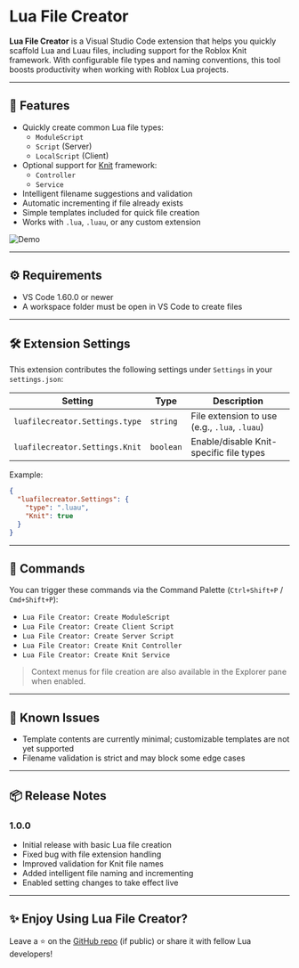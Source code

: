 # Lua File Creator

**Lua File Creator** is a Visual Studio Code extension that helps you quickly scaffold Lua and Luau files, including support for the Roblox Knit framework. With configurable file types and naming conventions, this tool boosts productivity when working with Roblox Lua projects.

---

## 🚀 Features

- Quickly create common Lua file types:
    - `ModuleScript`
    - `Script` (Server)
    - `LocalScript` (Client)
- Optional support for [Knit](https://github.com/Sleitnick/Knit) framework:
    - `Controller`
    - `Service`
- Intelligent filename suggestions and validation
- Automatic incrementing if file already exists
- Simple templates included for quick file creation
- Works with `.lua`, `.luau`, or any custom extension

![Demo](https://i.imgur.com/nK0thGo.gif) <!-- Replace with actual GIF or image if available -->

---

## ⚙️ Requirements

- VS Code 1.60.0 or newer
- A workspace folder must be open in VS Code to create files

---

## 🛠 Extension Settings

This extension contributes the following settings under `Settings` in your `settings.json`:

| Setting                        | Type     | Description                                    |
|--------------------------------|----------|------------------------------------------------|
| `luafilecreator.Settings.type` | `string` | File extension to use (e.g., `.lua`, `.luau`) |
| `luafilecreator.Settings.Knit` | `boolean`| Enable/disable Knit-specific file types       |

Example:
```json
{
  "luafilecreator.Settings": {
    "type": ".luau",
    "Knit": true
  }
}
```

---

## 📂 Commands

You can trigger these commands via the Command Palette (`Ctrl+Shift+P` / `Cmd+Shift+P`):

- `Lua File Creator: Create ModuleScript`
- `Lua File Creator: Create Client Script`
- `Lua File Creator: Create Server Script`
- `Lua File Creator: Create Knit Controller`
- `Lua File Creator: Create Knit Service`

> Context menus for file creation are also available in the Explorer pane when enabled.

---

## 🧠 Known Issues

- Template contents are currently minimal; customizable templates are not yet supported
- Filename validation is strict and may block some edge cases

---

## 📦 Release Notes

### 1.0.0

- Initial release with basic Lua file creation
- Fixed bug with file extension handling
- Improved validation for Knit file names
- Added intelligent file naming and incrementing
- Enabled setting changes to take effect live

---

## ✨ Enjoy Using Lua File Creator?

Leave a ⭐ on the [GitHub repo](https://github.com/gostrafx/lua-file-creator) (if public) or share it with fellow Lua developers!

